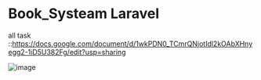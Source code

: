 # Book_Systeam Laravel 

all task ::https://docs.google.com/document/d/1wkPDN0_TCmrQNjotIdl2kOAbXHnyegg2-1iD5U382Fg/edit?usp=sharing




![image](https://user-images.githubusercontent.com/91463018/196407615-0f64edf5-2d28-4f66-bb09-8275e759d3ae.png)
